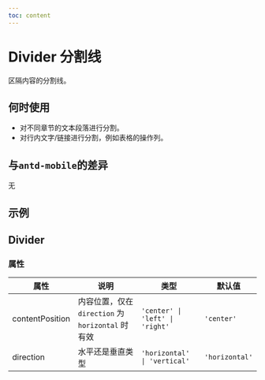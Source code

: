 ```yaml
---
toc: content
---
```


# Divider 分割线

区隔内容的分割线。

## 何时使用

- 对不同章节的文本段落进行分割。
- 对行内文字/链接进行分割，例如表格的操作列。

## 与`antd-mobile`的差异

无

## 示例

<code src="./demos/demo1.tsx"></code>

## Divider

### 属性

| 属性            | 说明                                              | 类型                            | 默认值         |
| --------------- | ------------------------------------------------- | ------------------------------- | -------------- |
| contentPosition | 内容位置，仅在 `direction` 为 `horizontal` 时有效 | `'center' \| 'left' \| 'right'` | `'center'`     |
| direction       | 水平还是垂直类型                                  | `'horizontal' \| 'vertical'`    | `'horizontal'` |
